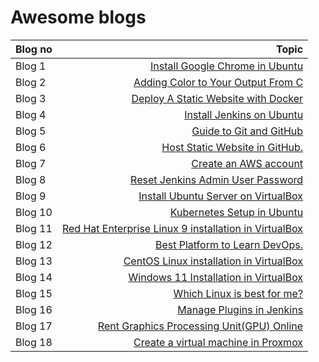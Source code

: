 # Awesome blogs

| Blog no         |    Topic    |
| :---            |     ----:   |
| Blog 1          | [Install Google Chrome in Ubuntu](https://medium.com/@selvarajk/how-to-install-google-chrome-in-ubuntu-20-04-74326d29d1a5) |
| Blog 2          | [Adding Color to Your Output From C](https://medium.com/@selvarajk/adding-color-to-your-output-from-c-58f1a4dc4e75) |
| Blog 3          | [Deploy A Static Website with Docker](https://medium.com/@selvarajk/deploy-a-static-website-with-docker-597365d04523) |
| Blog 4          | [Install Jenkins on Ubuntu](https://medium.com/@selvarajk/how-to-install-jenkins-on-ubuntu-bf427e9f709e) |
| Blog 5          | [Guide to Git and GitHub](https://medium.com/@selvarajk/guide-to-git-and-github-22189720d1bf) |
| Blog 6          | [Host Static Website in GitHub.](https://medium.com/@selvarajk/how-to-host-static-website-in-github-1191f5288169) |
| Blog 7          | [Create an AWS account](https://medium.com/@selvarajk/how-to-create-an-aws-account-3a6682818355) |
| Blog 8          | [Reset Jenkins Admin User Password](https://medium.com/@selvarajk/how-to-reset-jenkins-admin-user-password-6fb29d4398bb) |
| Blog 9          | [Install Ubuntu Server on VirtualBox](https://medium.com/@selvarajk/install-ubuntu-server-on-virtualbox-57d9b9d490a5) |
| Blog 10         | [Kubernetes Setup in Ubuntu](https://medium.com/@selvarajk/kubernetes-setup-in-ubuntu-c32e8fd2bac0) |
| Blog 11         | [Red Hat Enterprise Linux 9 installation in VirtualBox](https://medium.com/@selvarajk/install-redhat-enterprise-linux-9-in-virtual-box-d98edb7daa68) |
| Blog 12         | [Best Platform to Learn DevOps.](https://medium.com/@selvarajk/best-platform-to-devops-6c1a8860093b) |
| Blog 13         | [CentOS Linux installation in VirtualBox](https://medium.com/@selvarajk/centos-linux-installation-in-virtualbox-719086f37e22) |
| Blog 14         | [Windows 11 Installation in VirtualBox](https://medium.com/@selvarajk/windows-11-installation-in-virtualbox-5f015cf96ce4) |
| Blog 15         | [Which Linux is best for me?](https://medium.com/@selvarajk/which-linux-is-best-for-me-edd91023aee2) |
| Blog 16         | [Manage Plugins in Jenkins](https://medium.com/@selvarajk/manage-plugins-in-jenkins-eff7f2030aa) |
| Blog 17         | [Rent Graphics Processing Unit(GPU) Online](https://medium.com/@selvarajk/how-to-rent-graphics-processing-unit-gpu-online-c7fbc5474ae3) |
| Blog 18         | [Create a virtual machine in Proxmox](https://medium.com/@selvarajk/create-a-virtual-machine-in-proxmox-313bffaa4249) |



